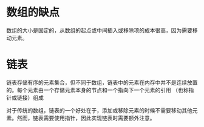 # 数组的缺点

数组的大小是固定的，从数组的起点或中间插入或移除项的成本很高，因为需要移动元素。

# 链表

链表存储有序的元素集合，但不同于数组，链表中的元素在内存中并不是连续放置的。每个元素由一个存储元素本身的节点和一个指向下一个元素的引用 （也称指针或链接）组成

对于传统的数组，链表的一个好处在于，添加或移除元素的时候不需要移动其他元素。然而，链表需要使用指针，因此实现链表时需要额外注意。
